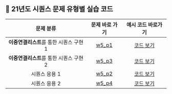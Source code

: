 ## 🌱 21년도 시퀀스 문제 유형별 실습 코드


| 문제 분류 | 문제 바로 가기 | 예시 코드 바로가기 |
| :--: | :--: | :--: |
| **이중연결리스트**를 통한 시퀀스 구현1 | [w5_p1](https://github.com/Landvibe-DataStructure-2023Study/Prob/blob/main/21%20%EC%8B%A4%EC%8A%B5%20%EB%AC%B8%EC%A0%9C/Prob_W5/prob-W5_P1.pdf) |[코드 보기](https://github.com/Landvibe-DataStructure-2023Study/LimJumin/blob/main/21%20%EC%8B%A4%EC%8A%B5%20%EC%BD%94%EB%93%9C/%ED%81%90/21_w5_p1.cpp)|
| **이중연결리스트**를 통한 시퀀스 구현2 | [w5_p3](https://github.com/Landvibe-DataStructure-2023Study/Prob/blob/main/21%20%EC%8B%A4%EC%8A%B5%20%EB%AC%B8%EC%A0%9C/Prob_W4/prob-W5_P3.pdf) |[코드 보기](https://github.com/Landvibe-DataStructure-2023Study/LimJumin/blob/main/21%20%EC%8B%A4%EC%8A%B5%20%EC%BD%94%EB%93%9C/%ED%81%90/21_w5_p3.cpp)|
| 시퀀스 응용 1 | [w5_p2](https://github.com/Landvibe-DataStructure-2023Study/Prob/blob/main/21%20%EC%8B%A4%EC%8A%B5%20%EB%AC%B8%EC%A0%9C/Prob_W4/prob-W5_P2.pdf) |[코드 보기](https://github.com/Landvibe-DataStructure-2023Study/LimJumin/blob/main/21%20%EC%8B%A4%EC%8A%B5%20%EC%BD%94%EB%93%9C/%ED%81%90/21_w5_p2.cpp)|
| 시퀀스 응용 2 | [w5_p4](https://github.com/Landvibe-DataStructure-2023Study/Prob/blob/main/21%20%EC%8B%A4%EC%8A%B5%20%EB%AC%B8%EC%A0%9C/Prob_W4/prob-W5_P4.pdf) |[코드 보기](https://github.com/Landvibe-DataStructure-2023Study/LimJumin/blob/main/21%20%EC%8B%A4%EC%8A%B5%20%EC%BD%94%EB%93%9C/%ED%81%90/21_w5_p4.cpp)|
